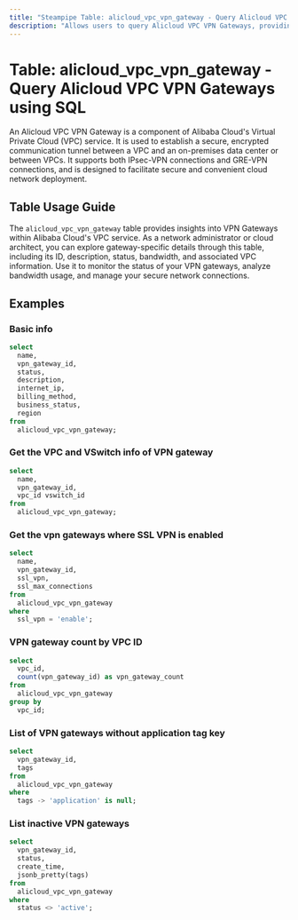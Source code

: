 ```yaml
---
title: "Steampipe Table: alicloud_vpc_vpn_gateway - Query Alicloud VPC VPN Gateways using SQL"
description: "Allows users to query Alicloud VPC VPN Gateways, providing details such as the gateway's ID, name, description, status, and more."
---
```


# Table: alicloud_vpc_vpn_gateway - Query Alicloud VPC VPN Gateways using SQL

An Alicloud VPC VPN Gateway is a component of Alibaba Cloud's Virtual Private Cloud (VPC) service. It is used to establish a secure, encrypted communication tunnel between a VPC and an on-premises data center or between VPCs. It supports both IPsec-VPN connections and GRE-VPN connections, and is designed to facilitate secure and convenient cloud network deployment.

## Table Usage Guide

The `alicloud_vpc_vpn_gateway` table provides insights into VPN Gateways within Alibaba Cloud's VPC service. As a network administrator or cloud architect, you can explore gateway-specific details through this table, including its ID, description, status, bandwidth, and associated VPC information. Use it to monitor the status of your VPN gateways, analyze bandwidth usage, and manage your secure network connections.

## Examples

### Basic info

```sql
select
  name,
  vpn_gateway_id,
  status,
  description,
  internet_ip,
  billing_method,
  business_status,
  region
from
  alicloud_vpc_vpn_gateway;
```


### Get the VPC and VSwitch info of VPN gateway

```sql
select
  name,
  vpn_gateway_id,
  vpc_id vswitch_id
from
  alicloud_vpc_vpn_gateway;
```


### Get the vpn gateways where SSL VPN is enabled

```sql
select
  name,
  vpn_gateway_id,
  ssl_vpn,
  ssl_max_connections
from
  alicloud_vpc_vpn_gateway
where
  ssl_vpn = 'enable';
```


### VPN gateway count by VPC ID

```sql
select
  vpc_id,
  count(vpn_gateway_id) as vpn_gateway_count
from
  alicloud_vpc_vpn_gateway
group by
  vpc_id;
```


### List of VPN gateways without application tag key

```sql
select
  vpn_gateway_id,
  tags
from
  alicloud_vpc_vpn_gateway
where
  tags -> 'application' is null;
```


### List inactive VPN gateways

```sql
select
  vpn_gateway_id,
  status,
  create_time,
  jsonb_pretty(tags)
from
  alicloud_vpc_vpn_gateway
where
  status <> 'active';
```